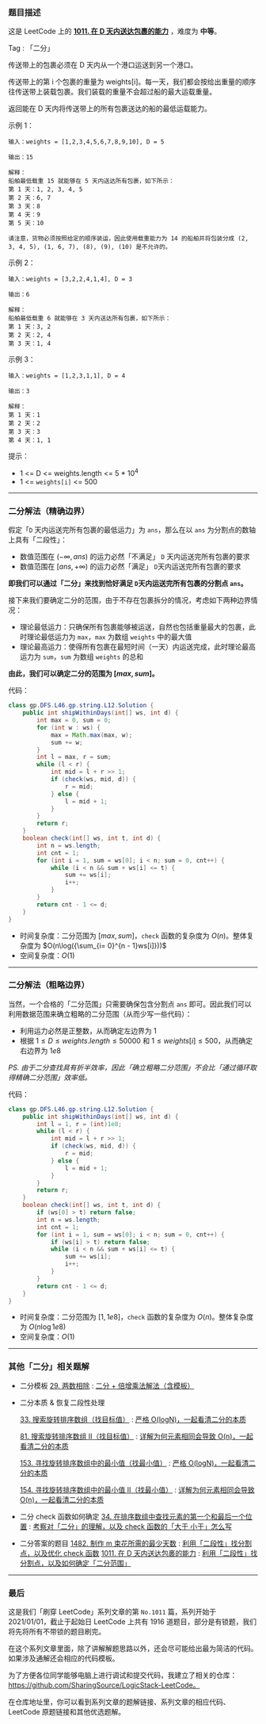 ### 题目描述

这是 LeetCode 上的 **[1011. 在 D 天内送达包裹的能力](https://leetcode-cn.com/problems/capacity-to-ship-packages-within-d-days/solution/gong-shui-san-xie-li-yong-er-duan-xing-z-95zj/)** ，难度为 **中等**。

Tag : 「二分」




传送带上的包裹必须在 D 天内从一个港口运送到另一个港口。

传送带上的第 i 个包裹的重量为 weights[i]。每一天，我们都会按给出重量的顺序往传送带上装载包裹。我们装载的重量不会超过船的最大运载重量。

返回能在 D 天内将传送带上的所有包裹送达的船的最低运载能力。


示例 1：
```
输入：weights = [1,2,3,4,5,6,7,8,9,10], D = 5

输出：15

解释：
船舶最低载重 15 就能够在 5 天内送达所有包裹，如下所示：
第 1 天：1, 2, 3, 4, 5
第 2 天：6, 7
第 3 天：8
第 4 天：9
第 5 天：10

请注意，货物必须按照给定的顺序装运，因此使用载重能力为 14 的船舶并将包装分成 (2, 3, 4, 5), (1, 6, 7), (8), (9), (10) 是不允许的。 
```
示例 2：
```
输入：weights = [3,2,2,4,1,4], D = 3

输出：6

解释：
船舶最低载重 6 就能够在 3 天内送达所有包裹，如下所示：
第 1 天：3, 2
第 2 天：2, 4
第 3 天：1, 4
```
示例 3：
```
输入：weights = [1,2,3,1,1], D = 4

输出：3

解释：
第 1 天：1
第 2 天：2
第 3 天：3
第 4 天：1, 1
```

提示：
* 1 <= D <= weights.length <= 5 * $10^4$
* 1 <= `weights[i]` <= 500

---

### 二分解法（精确边界）

假定「`D` 天内运送完所有包裹的最低运力」为 `ans`，那么在以 `ans` 为分割点的数轴上具有「二段性」：
* 数值范围在 $(-\infty, ans)$ 的运力必然「不满足」 `D` 天内运送完所有包裹的要求
* 数值范围在 $[ans, +\infty)$ 的运力必然「满足」 `D`天内运送完所有包裹的要求

**即我们可以通过「二分」来找到恰好满足 `D`天内运送完所有包裹的分割点 `ans`。**

接下来我们要确定二分的范围，由于不存在包裹拆分的情况，考虑如下两种边界情况：
* 理论最低运力：只确保所有包裹能够被运送，自然也包括重量最大的包裹，此时理论最低运力为 `max`，`max` 为数组 `weights` 中的最大值
* 理论最高运力：使得所有包裹在最短时间（一天）内运送完成，此时理论最高运力为 `sum`，`sum` 为数组 `weights` 的总和

**由此，我们可以确定二分的范围为 $[max, sum]$。**

代码：
```Java []
class gp.DFS.L46.gp.string.L12.Solution {
    public int shipWithinDays(int[] ws, int d) {
        int max = 0, sum = 0;
        for (int w : ws) {
            max = Math.max(max, w);
            sum += w;
        }
        int l = max, r = sum;
        while (l < r) {
            int mid = l + r >> 1;
            if (check(ws, mid, d)) {
                r = mid;
            } else {
                l = mid + 1;
            }
        }
        return r;
    }
    boolean check(int[] ws, int t, int d) {
        int n = ws.length;
        int cnt = 1;
        for (int i = 1, sum = ws[0]; i < n; sum = 0, cnt++) {
            while (i < n && sum + ws[i] <= t) {
                sum += ws[i];
                i++;
            }
        }
        return cnt - 1 <= d;
    }
}
```
* 时间复杂度：二分范围为 $[max, sum]$，`check` 函数的复杂度为 $O(n)$。整体复杂度为 $O(n\log({\sum_{i= 0}^{n - 1}ws[i]}))$
* 空间复杂度：$O(1)$ 

---

### 二分解法（粗略边界）

当然，一个合格的「二分范围」只需要确保包含分割点 `ans` 即可。因此我们可以利用数据范围来确立粗略的二分范围（从而少写一些代码）：

* 利用运力必然是正整数，从而确定左边界为 $1$
* 根据 $1 \leqslant D \leqslant weights.length \leqslant 50000$ 和 $1 \leqslant weights[i] \leqslant 500$，从而确定右边界为 $1e8$

*PS. 由于二分查找具有折半效率，因此「确立粗略二分范围」不会比「通过循环取得精确二分范围」效率低。*

代码：
```Java []
class gp.DFS.L46.gp.string.L12.Solution {
    public int shipWithinDays(int[] ws, int d) {
        int l = 1, r = (int)1e8;
        while (l < r) {
            int mid = l + r >> 1;
            if (check(ws, mid, d)) {
                r = mid;
            } else {
                l = mid + 1;
            }
        }
        return r;
    }
    boolean check(int[] ws, int t, int d) {
        if (ws[0] > t) return false;
        int n = ws.length;
        int cnt = 1;
        for (int i = 1, sum = ws[0]; i < n; sum = 0, cnt++) {
            if (ws[i] > t) return false;
            while (i < n && sum + ws[i] <= t) {
                sum += ws[i];
                i++;
            }
        }
        return cnt - 1 <= d;
    }
}
```
* 时间复杂度：二分范围为 $[1, 1e8]$，`check` 函数的复杂度为 $O(n)$。整体复杂度为 $O(n\log{1e8})$
* 空间复杂度：$O(1)$ 

---

### 其他「二分」相关题解

* 二分模板
    [29. 两数相除](https://leetcode-cn.com/problems/divide-two-integers/) : [二分 + 倍增乘法解法（含模板）](https://leetcode-cn.com/problems/divide-two-integers/solution/shua-chuan-lc-er-fen-bei-zeng-cheng-fa-j-m73b/)

* 二分本质 & 恢复二段性处理

    [33. 搜索旋转排序数组（找目标值）](https://leetcode-cn.com/problems/search-in-rotated-sorted-array/) : [严格 O(logN)，一起看清二分的本质](https://leetcode-cn.com/problems/search-in-rotated-sorted-array/solution/shua-chuan-lc-yan-ge-ologn100yi-qi-kan-q-xifo/)

    [81. 搜索旋转排序数组 II（找目标值）](https://leetcode-cn.com/problems/search-in-rotated-sorted-array-ii/) : [详解为何元素相同会导致 O(n)，一起看清二分的本质](https://leetcode-cn.com/problems/search-in-rotated-sorted-array-ii/solution/gong-shui-san-xie-xiang-jie-wei-he-yuan-xtam4/)

    [153. 寻找旋转排序数组中的最小值（找最小值）](https://leetcode-cn.com/problems/find-minimum-in-rotated-sorted-array/) : [严格 O(logN)，一起看清二分的本质](https://leetcode-cn.com/problems/find-minimum-in-rotated-sorted-array/solution/gong-shui-san-xie-yan-ge-olognyi-qi-kan-6d969/)

    [154. 寻找旋转排序数组中的最小值 II（找最小值）](https://leetcode-cn.com/problems/find-minimum-in-rotated-sorted-array-ii/) : [详解为何元素相同会导致 O(n)，一起看清二分的本质](https://leetcode-cn.com/problems/find-minimum-in-rotated-sorted-array-ii/solution/gong-shui-san-xie-xiang-jie-wei-he-yuan-7xbty/)

* 二分 check 函数如何确定
    [34. 在排序数组中查找元素的第一个和最后一个位置](https://leetcode-cn.com/problems/find-first-and-last-position-of-element-in-sorted-array/) : [考察对「二分」的理解，以及 check 函数的「大于 小于」怎么写](https://leetcode-cn.com/problems/find-first-and-last-position-of-element-in-sorted-array/solution/gong-shui-san-xie-kao-cha-dui-er-fen-de-86bk0/)

* 二分答案的题目
    [1482. 制作 m 束花所需的最少天数](https://leetcode-cn.com/problems/minimum-number-of-days-to-make-m-bouquets/) : [利用「二段性」找分割点，以及优化 check 函数](https://leetcode-cn.com/problems/minimum-number-of-days-to-make-m-bouquets/solution/gong-shui-san-xie-li-yong-er-duan-xing-z-ysv4/)
    [1011. 在 D 天内送达包裹的能力](https://leetcode-cn.com/problems/capacity-to-ship-packages-within-d-days/) : [利用「二段性」找分割点，以及如何确定「二分范围」](https://leetcode-cn.com/problems/capacity-to-ship-packages-within-d-days/solution/gong-shui-san-xie-li-yong-er-duan-xing-z-95zj/)

---

### 最后

这是我们「刷穿 LeetCode」系列文章的第 `No.1011` 篇，系列开始于 2021/01/01，截止于起始日 LeetCode 上共有 1916 道题目，部分是有锁题，我们将先将所有不带锁的题目刷完。

在这个系列文章里面，除了讲解解题思路以外，还会尽可能给出最为简洁的代码。如果涉及通解还会相应的代码模板。

为了方便各位同学能够电脑上进行调试和提交代码，我建立了相关的仓库：https://github.com/SharingSource/LogicStack-LeetCode。

在仓库地址里，你可以看到系列文章的题解链接、系列文章的相应代码、LeetCode 原题链接和其他优选题解。

